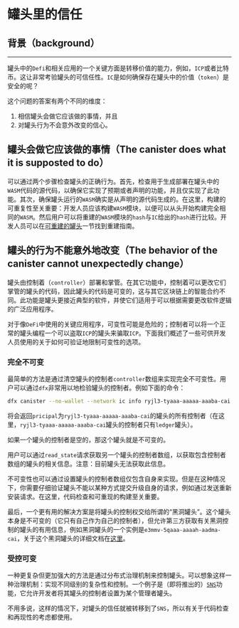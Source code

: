 # 罐头里的信任

## 背景（background）

-----

罐头中的`Defi`和相关应用的一个关键方面是转移价值的能力，例如，`ICP`或者比特币。这让非常考验罐头的可信任性。`IC`是如何确保存在罐头中的价值（`token`）是安全的呢？

这个问题的答案有两个不同的维度：

1. 相信罐头会做它应该做的事情，并且
2. 对罐头行为不会意外改变的信心。

## 罐头会做它应该做的事情（The canister does what it is supposted to do）

可以通过两个步骤检查罐头的正确行为。首先，检查用于生成部署在罐头中的`WASM`代码的源代码，以确保它实现了预期或者声明的功能，并且仅实现了此功能。其次，确保罐头运行的`WASM`确实是从声明的源代码生成的。在这里，构建的可重复性至关重要：开发人员应该构建`WASM`模块，以便可以从头开始构建完全相同的`WASM`。然后用户可以将重建的`WASM`模块的`hash`与`IC`给出的`hash`进行比较。开发人员可以在[可重建的罐头](https://smartcontracts.org/docs/developers-guide/tutorials/reproducible-builds.html)一节找到重建指南。

## 罐头的行为不能意外地改变（The behavior of the canister cannot unexpectedly change）

罐头由控制着（`controller`）部署和掌管。在其它功能中，控制着可以更改它们掌管的罐头的代码，因此罐头的代码是可变的，这与其它区块链上的智能合约不同。此功能是罐头更接近典型的软件，并使它们适用于可以根据需要更改软件逻辑的广泛应用程序。

对于像`DeFi`中使用的关键应用程序，可变性可能是危险的；控制者可以将一个正常的罐头编程一个可以盗取`ICP`的罐头来骗取`ICP`。下面我们概述了一些可供开发人员使用的关于如何可验证地限制可变性的选项。

### 完全不可变

最简单的方法是通过清空罐头的控制者`controller`数组来实现完全不可变性。用户可以通过`dfx`非常用以地检验罐头的控制者。例如下面的命令：

``` bash
dfx canister --no-wallet --network ic info ryjl3-tyaaa-aaaaa-aaaba-cai
```

将会返回`pricipal`为`ryjl3-tyaaa-aaaaa-aaaba-cai`的罐头的所有控制者（在这里，`ryjl3-tyaaa-aaaaa-aaaba-cai`罐头的控制者只有`ledger`罐头）。

如果一个罐头的控制者是空的，那这个罐头就是不可变的。

用户可以通过`read_state`请求获取另一个罐头的控制者数组，以获取包含控制者数组的罐头的相关信息。注意：目前罐头无法获取此信息。

不可变性也可以通过设置罐头的控制者数组仅包含自身来实现。但是在这种情况下，你需要仔细验证罐头不能以某种方式提交升级自身的请求，例如通过发送重新安装请求。在这里，代码检查和可重现的构建至关重要。

最后，一个更有用的解决方案是将罐头的控制权交给所谓的“黑洞罐头”。这个罐头本身是不可变的（它只有自己作为自己的控制者），但允许第三方获取有关黑洞控制的罐头的有用信息，例如黑洞罐头的一个实例是`e3mmv-5qaaa-aaaah-aadma-cai`，关于这个黑洞罐头的详细文档在[这里](https://github.com/ninegua/ic-blackhole)。

### 受控可变

一种更复杂但更加强大的方法是通过分布式治理机制来控制罐头。可以想象这样一种治理机制：实现不同级别的复杂性和控制。一个例子是（即将推出的）[`SNS`](https://medium.com/dfinity/how-the-service-nervous-system-sns-will-bring-tokenized-governance-to-on-chain-dapps-b74fb8364a5c)功能，它允许开发者将其罐头的控制者设置为某个管理者罐头。

不用多说，这样的情况下，对罐头的信任就被转移到了`SNS`，所以有关于代码检查和再现性的考虑都使用。